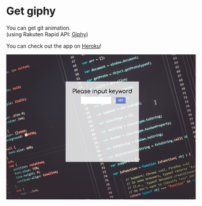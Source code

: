 # Get giphy

You can get git animation.  
(using Rakuten Rapid API: [Giphy](https://api.rakuten.net/giphy/api/giphy))

You can check out the app on [Heroku](https://get-giphy.herokuapp.com/)!

![image](https://github.com/nouvelle/get-giphy/blob/master/images/top.png?raw=true)
